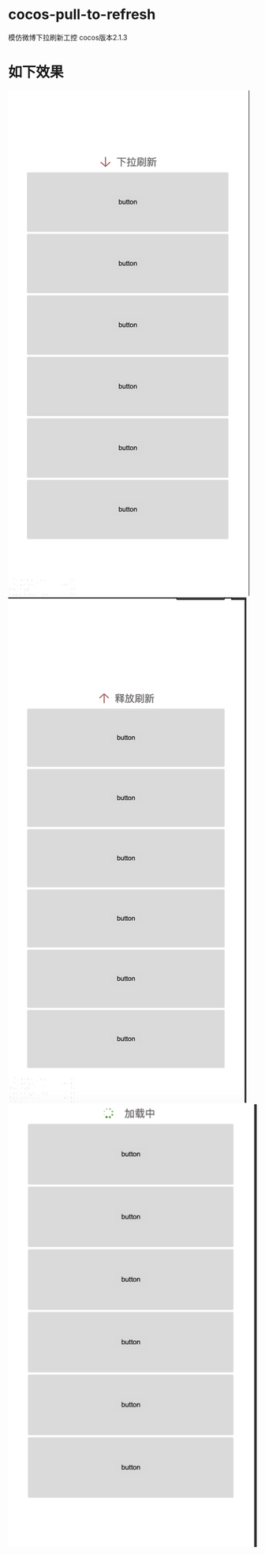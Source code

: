 # cocos-pull-to-refresh
模仿微博下拉刷新工控
cocos版本2.1.3

# 如下效果
![Image text](https://github.com/baiguo/cocos-pull-to-refresh/blob/master/img/1.png)
![Image text](https://github.com/baiguo/cocos-pull-to-refresh/blob/master/img/2.png)
![Image text](https://github.com/baiguo/cocos-pull-to-refresh/blob/master/img/3.png)
